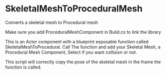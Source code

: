 # SkeletalMeshToProceduralMesh
Converts a skeletal mesh to Procedural mesh

Make sure you add ProceduralMeshComponent in Build.cs to link the library

This is an Actor component with a blueprint exposable function called SkeletalMeshToProcedural.
Call The function and add your Skeletal Mesh, a Procedural Mesh Component, Select if you want collision or not.

This script will correctly copy the pose of the skeletal mesh in the frame the function is called.


